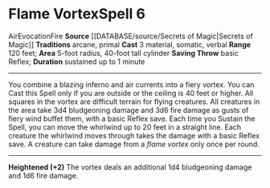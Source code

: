 ﻿---
actions: '[three-actions]'
area: 5-foot radius, 40-foot tall cylinder
component:
- Material
- Somatic
- Verbal
duration: sustained up to 1 minute
element: Air, Fire
heighten: '+2'
heighten_level: 6, 8, 10
id: '911'
level: '6'
name: Flame Vortex
range: 120 feet
rarity: Common
saving_throw: basicReflex
school: Evocation
source: '[[DATABASE/source/Secrets of Magic|Secrets of Magic]]'
tradition:
- Arcane
- Primal
trait:
- '[[DATABASE/trait/Air|Air]]'
- '[[DATABASE/trait/Evocation|Evocation]]'
- '[[DATABASE/trait/Fire|Fire]]'
type: Spell

---
# Flame Vortex<span class="item-type">Spell 6</span>

<span class="item-trait">Air</span><span class="item-trait">Evocation</span><span class="item-trait">Fire</span>
**Source** [[DATABASE/source/Secrets of Magic|Secrets of Magic]] 
**Traditions** arcane, primal
**Cast** <span class="action-icon">3</span> material, somatic, verbal
**Range** 120 feet; **Area** 5-foot radius, 40-foot tall cylinder
**Saving Throw** basic Reflex; **Duration** sustained up to 1 minute

---
You combine a blazing inferno and air currents into a fiery vortex. You can Cast this Spell only if you are outside or the ceiling is 40 feet or higher. All squares in the vortex are difficult terrain for flying creatures.
 All creatures in the area take 3d4 bludgeoning damage and 3d6 fire damage as gusts of fiery wind buffet them, with a basic Reflex save. Each time you Sustain the Spell, you can move the whirlwind up to 20 feet in a straight line. Each creature the whirlwind moves through takes the damage with a basic Reflex save. A creature can take damage from a _flame vortex_ only once per round.

---
**Heightened (+2)** The vortex deals an additional 1d4 bludgeoning damage and 1d6 fire damage.